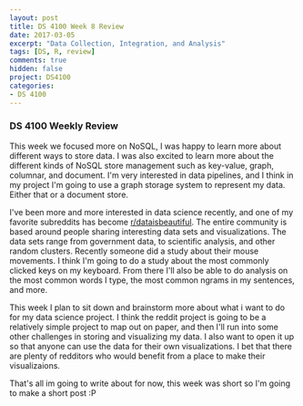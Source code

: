 ```yaml
---
layout: post
title: DS 4100 Week 8 Review
date: 2017-03-05
excerpt: "Data Collection, Integration, and Analysis"
tags: [DS, R, review]
comments: true
hidden: false
project: DS4100
categories:
- DS 4100
---
```


### DS 4100 Weekly Review

This week we focused more on NoSQL, I was happy to learn more about different ways to store data. I was also excited to learn more about the different kinds of NoSQL store management such as key-value, graph, columnar, and document. I'm very interested in data pipelines, and I think in my project I'm going to use a graph storage system to represent my data. Either that or a document store. 

I've been more and more interested in data science recently, and one of my favorite subreddits has become [r/dataisbeautiful](http://www.reddit.com/r/data). The entire community is based around people sharing interesting data sets and visualizations. The data sets range from government data, to scientific analysis, and other random clusters. Recently someone did a study about their mouse movements. I think I'm going to do a study about the most commonly clicked keys on my keyboard. From there I'll also be able to do analysis on the most common words I type, the most common ngrams in my sentences, and more. 

This week I plan to sit down and brainstorm more about what i want to do for my data science project. I think the reddit project is going to be a relatively simple project to map out on paper, and then I'll run into some other challenges in storing and visualizing my data. I also want to open it up so that anyone can use the data for their own visualizations. I bet that there are plenty of redditors who would benefit from a place to make their visualizaions. 

That's all im going to write about for now, this week was short so I'm going to make a short post :P